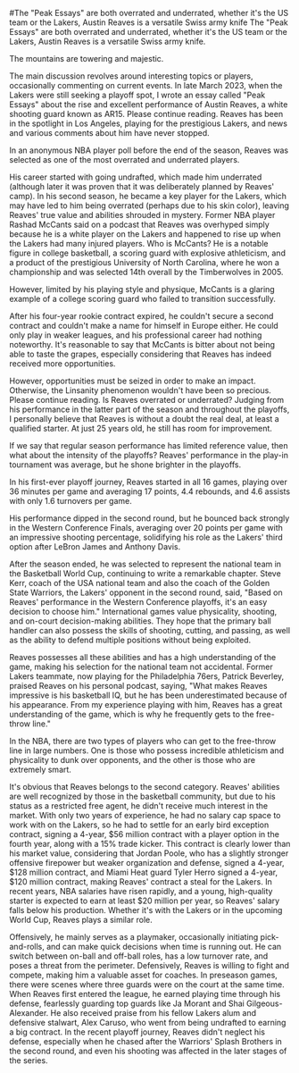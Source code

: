 #The "Peak Essays" are both overrated and underrated, whether it's the US team or the Lakers, Austin Reaves is a versatile Swiss army knife 
 The "Peak Essays" are both overrated and underrated, whether it's the US team or the Lakers, Austin Reaves is a versatile Swiss army knife.

The mountains are towering and majestic.

The main discussion revolves around interesting topics or players, occasionally commenting on current events. In late March 2023, when the Lakers were still seeking a playoff spot, I wrote an essay called "Peak Essays" about the rise and excellent performance of Austin Reaves, a white shooting guard known as AR15. Please continue reading. Reaves has been in the spotlight in Los Angeles, playing for the prestigious Lakers, and news and various comments about him have never stopped.

In an anonymous NBA player poll before the end of the season, Reaves was selected as one of the most overrated and underrated players.

His career started with going undrafted, which made him underrated (although later it was proven that it was deliberately planned by Reaves' camp). In his second season, he became a key player for the Lakers, which may have led to him being overrated (perhaps due to his skin color), leaving Reaves' true value and abilities shrouded in mystery. Former NBA player Rashad McCants said on a podcast that Reaves was overhyped simply because he is a white player on the Lakers and happened to rise up when the Lakers had many injured players. Who is McCants? He is a notable figure in college basketball, a scoring guard with explosive athleticism, and a product of the prestigious University of North Carolina, where he won a championship and was selected 14th overall by the Timberwolves in 2005.

However, limited by his playing style and physique, McCants is a glaring example of a college scoring guard who failed to transition successfully.

After his four-year rookie contract expired, he couldn't secure a second contract and couldn't make a name for himself in Europe either. He could only play in weaker leagues, and his professional career had nothing noteworthy. It's reasonable to say that McCants is bitter about not being able to taste the grapes, especially considering that Reaves has indeed received more opportunities.

However, opportunities must be seized in order to make an impact. Otherwise, the Linsanity phenomenon wouldn't have been so precious. Please continue reading. Is Reaves overrated or underrated? Judging from his performance in the latter part of the season and throughout the playoffs, I personally believe that Reaves is without a doubt the real deal, at least a qualified starter. At just 25 years old, he still has room for improvement.

If we say that regular season performance has limited reference value, then what about the intensity of the playoffs? Reaves' performance in the play-in tournament was average, but he shone brighter in the playoffs.

In his first-ever playoff journey, Reaves started in all 16 games, playing over 36 minutes per game and averaging 17 points, 4.4 rebounds, and 4.6 assists with only 1.6 turnovers per game.

His performance dipped in the second round, but he bounced back strongly in the Western Conference Finals, averaging over 20 points per game with an impressive shooting percentage, solidifying his role as the Lakers' third option after LeBron James and Anthony Davis.

After the season ended, he was selected to represent the national team in the Basketball World Cup, continuing to write a remarkable chapter. Steve Kerr, coach of the USA national team and also the coach of the Golden State Warriors, the Lakers' opponent in the second round, said, "Based on Reaves' performance in the Western Conference playoffs, it's an easy decision to choose him." International games value physicality, shooting, and on-court decision-making abilities. They hope that the primary ball handler can also possess the skills of shooting, cutting, and passing, as well as the ability to defend multiple positions without being exploited.

Reaves possesses all these abilities and has a high understanding of the game, making his selection for the national team not accidental. Former Lakers teammate, now playing for the Philadelphia 76ers, Patrick Beverley, praised Reaves on his personal podcast, saying, "What makes Reaves impressive is his basketball IQ, but he has been underestimated because of his appearance. From my experience playing with him, Reaves has a great understanding of the game, which is why he frequently gets to the free-throw line."

In the NBA, there are two types of players who can get to the free-throw line in large numbers. One is those who possess incredible athleticism and physicality to dunk over opponents, and the other is those who are extremely smart.

It's obvious that Reaves belongs to the second category. Reaves' abilities are well recognized by those in the basketball community, but due to his status as a restricted free agent, he didn't receive much interest in the market. With only two years of experience, he had no salary cap space to work with on the Lakers, so he had to settle for an early bird exception contract, signing a 4-year, $56 million contract with a player option in the fourth year, along with a 15% trade kicker. This contract is clearly lower than his market value, considering that Jordan Poole, who has a slightly stronger offensive firepower but weaker organization and defense, signed a 4-year, $128 million contract, and Miami Heat guard Tyler Herro signed a 4-year, $120 million contract, making Reaves' contract a steal for the Lakers. In recent years, NBA salaries have risen rapidly, and a young, high-quality starter is expected to earn at least $20 million per year, so Reaves' salary falls below his production. Whether it's with the Lakers or in the upcoming World Cup, Reaves plays a similar role.

Offensively, he mainly serves as a playmaker, occasionally initiating pick-and-rolls, and can make quick decisions when time is running out. He can switch between on-ball and off-ball roles, has a low turnover rate, and poses a threat from the perimeter. Defensively, Reaves is willing to fight and compete, making him a valuable asset for coaches. In preseason games, there were scenes where three guards were on the court at the same time. When Reaves first entered the league, he earned playing time through his defense, fearlessly guarding top guards like Ja Morant and Shai Gilgeous-Alexander. He also received praise from his fellow Lakers alum and defensive stalwart, Alex Caruso, who went from being undrafted to earning a big contract. In the recent playoff journey, Reaves didn't neglect his defense, especially when he chased after the Warriors' Splash Brothers in the second round, and even his shooting was affected in the later stages of the series.